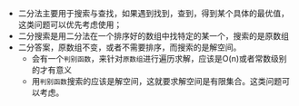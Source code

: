 - 二分法主要用于搜索与查找，如果遇到找到，查到，得到某个具体的最优值，这类问题可以优先考虑使用；
- 二分搜索是用二分法在一个排序好的数组中找特定的某一个，搜索的是原数组
- 二分答案，原数组不变，或者不需要排序，而搜索的是解空间。
  - 会有一个`判别函数`，来针对`原数组`进行遍历求解，应该是O(n)或者常数级别的才有意义
  - 用`判别函数`搜索的应该是解空间，这就要求解空间是有限集合。这类问题可以考虑。
